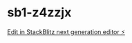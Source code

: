 # sb1-z4zzjx

[Edit in StackBlitz next generation editor ⚡️](https://stackblitz.com/~/github.com/ChatzisAthanasios/sb1-z4zzjx)